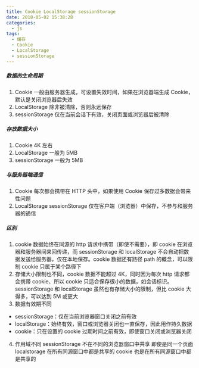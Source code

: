 ```yaml
---
title: Cookie LocalStorage sessionStorage
date: 2018-05-02 15:38:28
categories:
  - js
tags:
  - 缓存
  - Cookie
  - LocalStorage
  - sessionStorage
---
```


##### 数据的生命周期

1. Cookie 一般由服务器生成，可设置失效时间，如果在浏览器端生成 Cookie，默认是关闭浏览器后失效
2. LocalStorage 除非被清除，否则永远保存
3. sessionStorage 仅在当前会话下有效，关闭页面或浏览器后被清除

<!-- more -->

##### 存放数据大小

1. Cookie 4K 左右
2. LocalStorage 一般为 5MB
3. sessionStorage 一般为 5MB

##### 与服务器端通信

1. Cookie 每次都会携带在 HTTP 头中，如果使用 Cookie 保存过多数据会带来性问题
2. LocalStorage sessionStorage 仅在客户端（浏览器）中保存，不参与和服务器的通信

##### 区别

1. cookie 数据始终在同源的 http 请求中携带（即使不需要），即 cookie 在浏览器和服务器间来回传递，而 sessionStorage 和 localStorage 不会自动把数据发送给服务器，仅在本地保存。cookie 数据还有路径 path 的概念，可以限制 cookie 只属于某个路径下
2. 存储大小限制也不同，cookie 数据不能超过 4K，同时因为每次 http 请求都会携带 cookie、所以 cookie 只适合保存很小的数据，如会话标识。sessionStorage 和 localStorage 虽然也有存储大小的限制，但比 cookie 大得多，可以达到 5M 或更大
3. 数据有效期不同

- sessionStorage：仅在当前浏览器窗口关闭之前有效
- localStorage：始终有效，窗口或浏览器关闭也一直保存，因此用作持久数据
- cookie：只在设置的 cookie 过期时间之前有效，即使窗口关闭或浏览器关闭

4. 作用域不同
   sessionStorage 不在不同的浏览器窗口中共享
   即使是同一个页面 localstorage 在所有同源窗口中都是共享的
   cookie 也是在所有同源窗口中都是共享的

